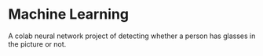 # Machine Learning
A colab neural network project of detecting whether a person has glasses in the picture or not.
